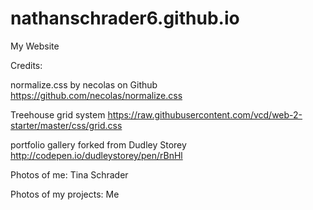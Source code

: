 # nathanschrader6.github.io

My Website

Credits:

normalize.css by necolas on Github https://github.com/necolas/normalize.css

Treehouse grid system https://raw.githubusercontent.com/vcd/web-2-starter/master/css/grid.css

portfolio gallery forked from Dudley Storey http://codepen.io/dudleystorey/pen/rBnHl

Photos of me: Tina Schrader

Photos of my projects: Me

